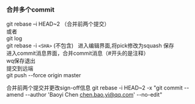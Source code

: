 ### 合并多个commit  
git rebase –i HEAD~2 （合并前两个提交）  
或者  
git log  
git rebase -i `<SHA>` (不包含)  
进入编辑界面,将pick修改为squash 保存  
进入commit消息界面，合并commit消息（#开头的是注释）  
wq保存退出  
提交到远端  
git push --force origin master  

合并前两个提交并更改sign-off信息
git rebase -i HEAD~2 -x "git commit --amend --author 'Baoyi Chen <chen.bao.yi@qq.com>' --no-edit"
